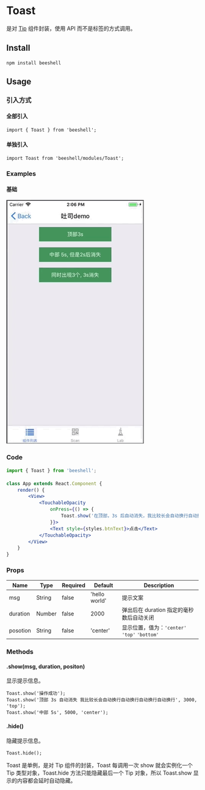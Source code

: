 # Toast

是对 [Tip](./Tip.md) 组件封装，使用 API 而不是标签的方式调用。

## Install

```
npm install beeshell
```

## Usage

### 引入方式
#### 全部引入
```
import { Toast } from 'beeshell';
```

#### 单独引入
```
import Toast from 'beeshell/modules/Toast';
```


### Examples
#### 基础
![image](../images/Toast/1.gif)


### Code

```jsx
import { Toast } from 'beeshell';

class App extends React.Component {
    render() {
        <View>
            <TouchableOpacity
                onPress={() => {
                    Toast.show('在顶部，3s 后自动消失，我比较长会自动换行自动换行自动换行自动换行', 3000, 'top');
                }}>
                <Text style={styles.btnText}>点击</Text>
            </TouchableOpacity>
        </View>
    }
}
```


### Props

| Name     | Type   | Required | Default| Description|
| -------- | ------ | -------- | ------------------- | -------------------------------------------- |
| msg      | String | false    | 'hello world'       | 提示文案|
| duration | Number | false    | 2000                | 弹出后在 duration 指定的毫秒数后自动关闭 |
| posotion | String | false    | 'center' |显示位置，值为：`'center'` `'top'` `'bottom'`|


### Methods

#### .show(msg, duration, positon)

显示提示信息。

```
Toast.show('操作成功');
Toast.show('顶部 3s 自动消失 我比较长会自动换行自动换行自动换行自动换行', 3000, 'top');
Toast.show('中部 5s', 5000, 'center');
```

#### .hide()
隐藏提示信息。

```
Toast.hide();
```

Toast 是单例，是对 Tip 组件的封装，Toast 每调用一次 show 就会实例化一个 Tip 类型对象，Toast.hide 方法只能隐藏最后一个 Tip 对象，所以 Toast.show 显示的内容都会延时自动隐藏。


